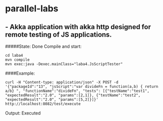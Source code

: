 # parallel-labs
## - Akka application with akka http designed for remote testing of JS applications.
#####State: Done
Compile and start:
```
cd laba4
mvn compile
mvn exec:java -Dexec.mainClass="laba4.JsScriptTester"
```
####Example:
```
curl -H "Content-type: application/json" -X POST -d '{"packageId":"13", "jsScript":"var divideFn = function(a,b) { return a/b} ", "functionName":"divideFn", "tests": [{"testName":"test1", "expectedResult":"2.0", "params":[2,1]}, {"testName":"test2", "expectedResult":"2.0", "params":[5,2]}]}' http://localhost:8082/test/execute
```
Output: Executed
